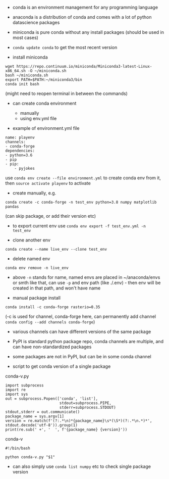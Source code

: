 * conda is an environment management for any programming language

* anaconda is a distribution of conda and comes with a lot of python datascience packages

* miniconda is pure conda without any install packages (should be used in most cases)

* ```conda update conda``` to get the most recent version

* install miniconda

```
wget https://repo.continuum.io/miniconda/Miniconda3-latest-Linux-x86_64.sh -O ~/miniconda.sh
bash ~/miniconda.sh
export PATH=$PATH:~/miniconda3/bin
conda init bash
```

(might need to reopen terminal in between the commands)


* can create conda environment 
	- manually
	- using env.yml file

* example of environment.yml file

```
name: playenv
channels:
- conda-forge
dependencies:
- python=3.6
- pip
- pip:
    - pyjokes
```

use ```conda env create --file environment.yml``` to create conda env from it, 
then ```source activate playenv``` to activate 


* create manually, e.g.

```
conda create -c conda-forge -n test_env python=3.8 numpy matplotlib pandas
```

(can skip package, or add their version etc)


* to export current env use ```conda env export -f test_env.yml -n test_env```

* clone another env 

```
conda create --name live_env --clone test_env
```

* delete named env

```
conda env remove -n live_env
```

* above ```-n``` stands for name, named envs are placed in ~/anaconda/envs or smth like that, 
can use ```-p``` and env path (like ./.env) - then env will be created in that path, and won't have name

* manual package install
```
conda install -c conda-forge rasterio=0.35
``` 
(-c is used for channel, conda-forge here, can permanently add channel ```conda config --add channels conda-forge```)

* various channels can have different versions of the same package
* PyPI is standard python package repo, conda channels are multiple, and can have non-standardized packages
* some packages are not in PyPI, but can be in some conda channel


* script to get conda version of a single package

conda-v.py

```
import subprocess
import re
import sys
out = subprocess.Popen(['conda', 'list'], 
                        stdout=subprocess.PIPE, 
                        stderr=subprocess.STDOUT)
stdout,stderr = out.communicate()
package_name = sys.argv[1]
version = re.match(f'(?:.*\n)*{package_name}\s*(\S*)(?:.*\n.*)*', stdout.decode('utf-8')).group(1)
print(re.sub(' +', '  ', f'{package_name} {version}'))
```

conda-v

```
#!/bin/bash

python conda-v.py "$1"
```

* can also simply use ```conda list numpy``` etc to check single package version